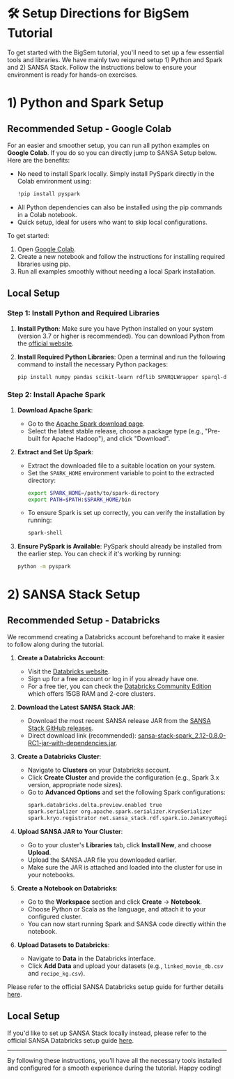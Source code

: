 
# 🛠️ Setup Directions for BigSem Tutorial

To get started with the BigSem tutorial, you'll need to set up a few essential tools and libraries. We have mainly two reiqured setup 1) Python and Spark and 2) SANSA Stack. Follow the instructions below to ensure your environment is ready for hands-on exercises.

# 1) Python and Spark Setup

## Recommended Setup - Google Colab

For an easier and smoother setup, you can run all python examples on **Google Colab**. If you do so you can directly jump to SANSA Setup below. 
Here are the benefits:

- No need to install Spark locally. Simply install PySpark directly in the Colab environment using:
  ```bash
  !pip install pyspark
  ```
- All Python dependencies can also be installed using the pip commands in a Colab notebook.
- Quick setup, ideal for users who want to skip local configurations.

To get started:
1. Open [Google Colab](https://colab.research.google.com/).
2. Create a new notebook and follow the instructions for installing required libraries using pip.
3. Run all examples smoothly without needing a local Spark installation.

## Local Setup
### Step 1: Install Python and Required Libraries

1. **Install Python**: Make sure you have Python installed on your system (version 3.7 or higher is recommended). You can download Python from the [official website](https://www.python.org/downloads/).

2. **Install Required Python Libraries**:
   Open a terminal and run the following command to install the necessary Python packages:
   ```bash
   pip install numpy pandas scikit-learn rdflib SPARQLWrapper sparql-dataframe pyspark
   ```
   
### Step 2: Install Apache Spark

1. **Download Apache Spark**:
   - Go to the [Apache Spark download page](https://spark.apache.org/downloads.html).
   - Select the latest stable release, choose a package type (e.g., "Pre-built for Apache Hadoop"), and click "Download".

2. **Extract and Set Up Spark**:
   - Extract the downloaded file to a suitable location on your system.
   - Set the `SPARK_HOME` environment variable to point to the extracted directory:
     ```bash
     export SPARK_HOME=/path/to/spark-directory
     export PATH=$PATH:$SPARK_HOME/bin
     ```
   - To ensure Spark is set up correctly, you can verify the installation by running:
     ```bash
     spark-shell
     ```

3. **Ensure PySpark is Available**:
   PySpark should already be installed from the earlier step. You can check if it's working by running:
   ```bash
   python -m pyspark
   ```

# 2) SANSA Stack Setup

## Recommended Setup - Databricks 

We recommend creating a Databricks account beforehand to make it easier to follow along during the tutorial. 

1. **Create a Databricks Account**:
   - Visit the [Databricks website](https://databricks.com/).
   - Sign up for a free account or log in if you already have one.
   - For a free tier, you can check the [Databricks Community Edition](https://databricks.com/try-databricks) which offers 15GB RAM and 2-core clusters.

2. **Download the Latest SANSA Stack JAR**:
   - Download the most recent SANSA release JAR from the [SANSA Stack GitHub releases](https://github.com/SANSA-Stack/SANSA-Stack/releases).
   - Direct download link (recommended): [sansa-stack-spark_2.12-0.8.0-RC1-jar-with-dependencies.jar](https://github.com/SANSA-Stack/SANSA-Stack/releases/download/v0.8.0-RC1/sansa-stack-spark_2.12-0.8.0-RC1-jar-with-dependencies.jar).

3. **Create a Databricks Cluster**:
   - Navigate to **Clusters** on your Databricks account.
   - Click **Create Cluster** and provide the configuration (e.g., Spark 3.x version, appropriate node sizes).
   - Go to **Advanced Options** and set the following Spark configurations:
     ```bash
     spark.databricks.delta.preview.enabled true
     spark.serializer org.apache.spark.serializer.KryoSerializer
     spark.kryo.registrator net.sansa_stack.rdf.spark.io.JenaKryoRegistrator,net.sansa_stack.query.spark.sparqlify.KryoRegistratorSparqlify
     ```

4. **Upload SANSA JAR to Your Cluster**:
   - Go to your cluster's **Libraries** tab, click **Install New**, and choose **Upload**.
   - Upload the SANSA JAR file you downloaded earlier.
   - Make sure the JAR is attached and loaded into the cluster for use in your notebooks.

5. **Create a Notebook on Databricks**:
   - Go to the **Workspace** section and click **Create** -> **Notebook**.
   - Choose Python or Scala as the language, and attach it to your configured cluster.
   - You can now start running Spark and SANSA code directly within the notebook.

4. **Upload Datasets to Databricks**:
   - Navigate to **Data** in the Databricks interface.
   - Click **Add Data** and upload your datasets (e.g., `linked_movie_db.csv` and `recipe_kg.csv`).

Please refer to the official SANSA Databricks setup guide for further details [here](https://project-lambda.org/sites/default/files/2019-06/BDA_2019_Lecture_6_Tutorial.pdf).

## Local Setup

If you'd like to set up SANSA Stack locally instead, please refer to the official SANSA Databricks setup guide [here](https://project-lambda.org/sites/default/files/2019-06/BDA_2019_Lecture_6_Tutorial.pdf).

---

By following these instructions, you'll have all the necessary tools installed and configured for a smooth experience during the tutorial. Happy coding!
